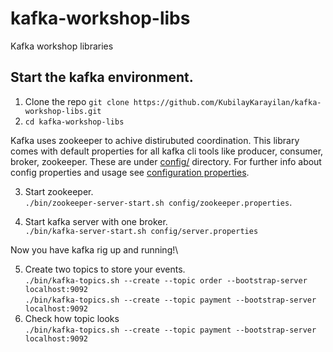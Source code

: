 # kafka-workshop-libs
Kafka workshop libraries 

## Start the kafka environment. 

1. Clone the repo `git clone https://github.com/KubilayKarayilan/kafka-workshop-libs.git`
2. `cd kafka-workshop-libs`

Kafka uses zookeeper to achive distirubuted coordination. This library comes with default properties for all kafka cli tools like producer, consumer, broker,
zookeeper. 
These are under [config/](https://github.com/KubilayKarayilan/kafka-workshop-libs/tree/main/kafka_2.13-2.8.0/config) directory.
For further info about config properties and usage see [configuration properties](https://kafka.apache.org/documentation/#configuration). 

3. Start zookeeper.\
`./bin/zookeeper-server-start.sh config/zookeeper.properties`. 

4. Start kafka server with one broker.\
`./bin/kafka-server-start.sh config/server.properties`

Now you have kafka rig up and running!\

 5. Create two topics to store your events.\
 `./bin/kafka-topics.sh --create --topic order --bootstrap-server localhost:9092`\
 `./bin/kafka-topics.sh --create --topic payment --bootstrap-server localhost:9092`
 6. Check how topic looks\
`./bin/kafka-topics.sh --create --topic payment --bootstrap-server localhost:9092`
